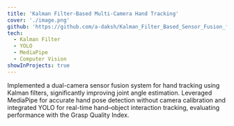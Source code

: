 ```yaml
---
title: 'Kalman Filter-Based Multi-Camera Hand Tracking'
cover: './image.png'
github: 'https://github.com/a-daksh/Kalman_Filter_Based_Sensor_Fusion_for_Multi_Camera_Hand_Tracking'
tech:
  - Kalman Filter
  - YOLO
  - MediaPipe
  - Computer Vision
showInProjects: true
---
```

Implemented a dual-camera sensor fusion system for hand tracking using Kalman filters, significantly improving joint angle estimation. Leveraged MediaPipe for accurate hand pose detection without camera calibration and integrated YOLO for real-time hand–object interaction tracking, evaluating performance with the Grasp Quality Index.